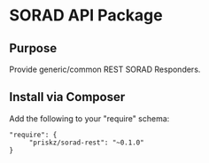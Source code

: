 # SORAD API Package

## Purpose

Provide generic/common REST SORAD Responders.

## Install via Composer

Add the following to your "require" schema:

```
"require": {
     "priskz/sorad-rest": "~0.1.0"
}
```